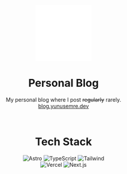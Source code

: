 <div align="center">
<a href="https://blog.yunusemre.dev" target="_blank"><img alt="Logo" src="public/logo.svg" width="150" /></a>
</div>
<h1 align="center">
  Personal Blog
</h1>
<p align="center">
  My personal blog where I post <del>regularly</del> rarely.
<br/>
  <a href="https://blog.yunusemre.dev" target="_blank">blog.yunusemre.dev</a>
</p>
<br/>
<h1 align="center">
  Tech Stack
</h1>
<div align="center">
  <img alt="Astro" src="https://github.com/YuunsGit/blog/assets/42357900/bb874547-870d-4691-bb24-20bd826391d4" height="75" />
  <img alt="TypeScript" src="https://user-images.githubusercontent.com/42357900/218827976-5f27e84e-577e-4578-b04a-8de12246274e.png" height="75" />
  <img alt="Tailwind" src="https://github.com/YuunsGit/blog/assets/42357900/577b5ee7-e3d3-4703-a81e-5f3065bba83e" width="75" />
  <br/>
  <img alt="Vercel" src="https://user-images.githubusercontent.com/42357900/219872747-281e8987-9cbd-4cd9-b068-f0e8e23ad2bf.png" height="75" />
  <img alt="Next.js" src="https://user-images.githubusercontent.com/42357900/218829328-e4d13281-93bf-488d-a36e-29a8c44580e1.svg" height="75" />
</div>
